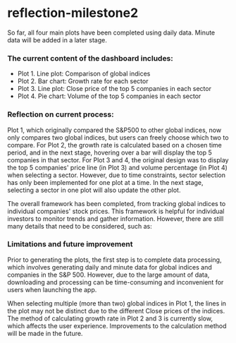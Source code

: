 # reflection-milestone2

So far, all four main plots have been completed using daily data. Minute data will be added in a later stage.

### The current content of the dashboard includes:
- Plot 1. Line plot: Comparison of global indices
- Plot 2. Bar chart: Growth rate for each sector
- Plot 3. Line plot: Close price of the top 5 companies in each sector
- Plot 4. Pie chart: Volume of the top 5 companies in each sector

### Reflection on current process:
Plot 1, which originally compared the S&P500 to other global indices, now only compares two global indices, but users can freely choose which two to compare.
For Plot 2, the growth rate is calculated based on a chosen time period, and in the next stage, hovering over a bar will display the top 5 companies in that sector.
For Plot 3 and 4, the original design was to display the top 5 companies' price line (in Plot 3) and volume percentage (in Plot 4) when selecting a sector. 
However, due to time constraints, sector selection has only been implemented for one plot at a time. In the next stage, selecting a sector in one plot will also update the other plot.

The overall framework has been completed, from tracking global indices to individual companies' stock prices. This framework is helpful for individual investors to monitor trends and gather information. 
However, there are still many details that need to be considered, such as:

### Limitations and future improvement
Prior to generating the plots, the first step is to complete data processing, which involves generating daily and minute data for global indices and companies in the S&P 500. However, due to the large amount of data, downloading and processing can be time-consuming and inconvenient for users when launching the app.

When selecting multiple (more than two) global indices in Plot 1, the lines in the plot may not be distinct due to the different Close prices of the indices.
The method of calculating growth rate in Plot 2 and 3 is currently slow, which affects the user experience. Improvements to the calculation method will be made in the future.
